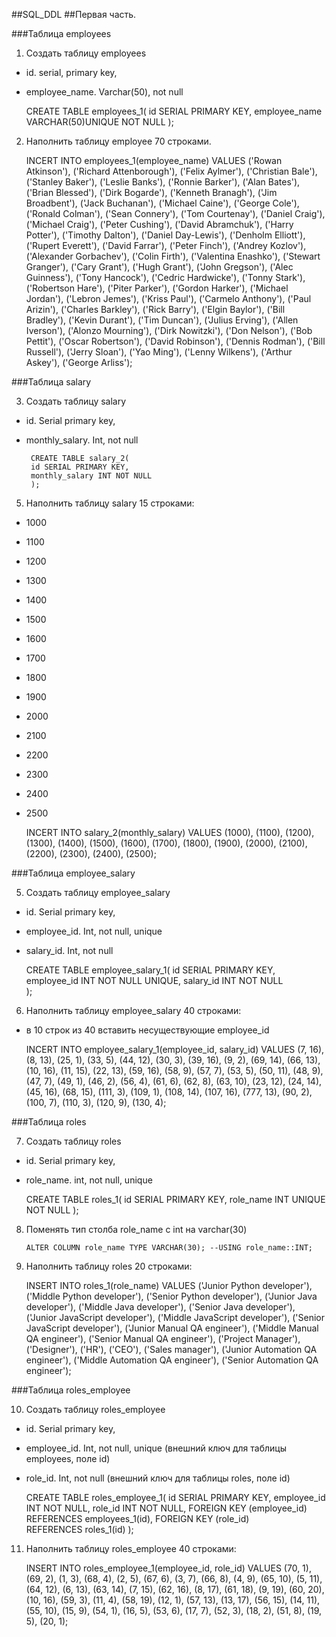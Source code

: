 ##SQL_DDL
##Первая часть.

###Таблица employees

1. Создать таблицу employees
- id. serial,  primary key,
- employee_name. Varchar(50), not null


     CREATE TABLE employees_1(
     id SERIAL PRIMARY KEY,
     employee_name VARCHAR(50)UNIQUE NOT NULL
     );

2. Наполнить таблицу employee 70 строками.
  

    INCERT INTO employees_1(employee_name)
    VALUES ('Rowan Atkinson'),
    ('Richard Attenborough'),
    ('Felix Aylmer'),
    ('Christian Bale'),
    ('Stanley Baker'),
    ('Leslie Banks'),
    ('Ronnie Barker'),
    ('Alan Bates'),
    ('Brian Blessed'),
    ('Dirk Bogarde'),
    ('Kenneth Branagh'),
    ('Jim Broadbent'),
    ('Jack Buchanan'),
    ('Michael Caine'),
    ('George Cole'),
    ('Ronald Colman'),
    ('Sean Connery'),
    ('Tom Courtenay'),
    ('Daniel Craig'),
    ('Michael Craig'),
    ('Peter Cushing'),
    ('David Abramchuk'),
    ('Harry Potter'),
    ('Timothy Dalton'),
    ('Daniel Day-Lewis'),
    ('Denholm Elliott'),
    ('Rupert Everett'),
    ('David Farrar'),
    ('Peter Finch'),
    ('Andrey Kozlov'),
    ('Alexander Gorbachev'),
    ('Colin Firth'),
    ('Valentina Enashko'),
    ('Stewart Granger'),
    ('Cary Grant'),
    ('Hugh Grant'),
    ('John Gregson'),
    ('Alec Guinness'),
    ('Tony Hancock'),
    ('Cedric Hardwicke'),
    ('Tonny Stark'),
    ('Robertson Hare'),
    ('Piter Parker'),
    ('Gordon Harker'),
    ('Michael Jordan'),
    ('Lebron Jemes'),
    ('Kriss Paul'),
    ('Carmelo Anthony'),
    ('Paul Arizin'),
    ('Charles Barkley'),
    ('Rick Barry'),
    ('Elgin Baylor'),
    ('Bill Bradley'),
    ('Kevin Durant'),
    ('Tim Duncan'),
    ('Julius Erving'),
    ('Allen Iverson'),
    ('Alonzo Mourning'),
    ('Dirk Nowitzki'),
    ('Don Nelson'),
    ('Bob Pettit'),
    ('Oscar Robertson'),
    ('David Robinson'),
    ('Dennis Rodman'),
    ('Bill Russell'),
    ('Jerry Sloan'),
    ('Yao Ming'),
    ('Lenny Wilkens'),
    ('Arthur Askey'),
    ('George Arliss');



###Таблица salary

3. Создать таблицу salary
- id. Serial  primary key,
- monthly_salary. Int, not null

       CREATE TABLE salary_2( 
       id SERIAL PRIMARY KEY,
       monthly_salary INT NOT NULL
       );

5. Наполнить таблицу salary 15 строками:
- 1000
- 1100
- 1200
- 1300
- 1400
- 1500
- 1600
- 1700
- 1800
- 1900
- 2000
- 2100
- 2200
- 2300
- 2400
- 2500


    INCERT INTO salary_2(monthly_salary)
    VALUES (1000),
    (1100),
    (1200),
    (1300),
    (1400),
    (1500),
    (1600),
    (1700),
    (1800),
    (1900),
    (2000),
    (2100),
    (2200),
    (2300),
    (2400),
    (2500);

###Таблица employee_salary

5. Создать таблицу employee_salary
- id. Serial  primary key,
- employee_id. Int, not null, unique
- salary_id. Int, not null


    CREATE TABLE employee_salary_1(
    id SERIAL PRIMARY KEY,
    employee_id INT NOT NULL UNIQUE,
    salary_id INT NOT NULL         
    );

6. Наполнить таблицу employee_salary 40 строками:
- в 10 строк из 40 вставить несуществующие employee_id


    INCERT INTO employee_salary_1(employee_id, salary_id)
    VALUES (7, 16),
    (8, 13),
    (25, 1),
    (33, 5),
    (44, 12),
    (30, 3),
    (39, 16),
    (9, 2),
    (69, 14),
    (66, 13),
    (10, 16),
    (11, 15),
    (22, 13),
    (59, 16),
    (58, 9),
    (57, 7),
    (53, 5),
    (50, 11),
    (48, 9),
    (47, 7),
    (49, 1),
    (46, 2),
    (56, 4),
    (61, 6),
    (62, 8),
    (63, 10),
    (23, 12),
    (24, 14),
    (45, 16),
    (68, 15),
    (111, 3),
    (109, 1),
    (108, 14),
    (107, 16),
    (777, 13),
    (90, 2),
    (100, 7),
    (110, 3),
    (120, 9),
    (130, 4);

###Таблица roles

7. Создать таблицу roles
- id. Serial  primary key,
- role_name. int, not null, unique


    CREATE TABLE roles_1(
    id SERIAL PRIMARY KEY,
    role_name INT UNIQUE NOT NULL
    );
8. Поменять тип столба role_name с int на varchar(30)

   `ALTER COLUMN role_name TYPE VARCHAR(30); --USING role_name::INT;`

9. Наполнить таблицу roles 20 строками:


    INSERT INTO roles_1(role_name)
    VALUES ('Junior Python developer'),
           ('Middle Python developer'),
           ('Senior Python developer'),
           ('Junior Java developer'),
           ('Middle Java developer'),
           ('Senior Java developer'),
           ('Junior JavaScript developer'),
           ('Middle JavaScript developer'),
           ('Senior JavaScript developer'),
           ('Junior Manual QA engineer'),
           ('Middle Manual QA engineer'),
           ('Senior Manual QA engineer'),
           ('Project Manager'),
           ('Designer'),
           ('HR'),
           ('CEO'),
           ('Sales manager'),
           ('Junior Automation QA engineer'),
           ('Middle Automation QA engineer'),
           ('Senior Automation QA engineer');

###Таблица roles_employee

10. Создать таблицу roles_employee
- id. Serial  primary key,
- employee_id. Int, not null, unique (внешний ключ для таблицы employees, поле id)
- role_id. Int, not null (внешний ключ для таблицы roles, поле id)


    CREATE TABLE roles_employee_1(
    id SERIAL PRIMARY KEY,
    employee_id INT NOT NULL,
    role_id INT NOT NULL,
    FOREIGN KEY (employee_id)
    REFERENCES employees_1(id),
    FOREIGN KEY (role_id)     
    REFERENCES  roles_1(id)
    );

11. Наполнить таблицу roles_employee 40 строками:

   
    INSERT INTO roles_employee_1(employee_id, role_id)
            VALUES (70, 1),
                   (69, 2),
                   (1, 3),
                   (68, 4),
                   (2, 5),
                   (67, 6),
                   (3, 7),
                   (66, 8),
                   (4, 9),
                   (65, 10),
                   (5, 11),
                   (64, 12),
                   (6, 13),
                   (63, 14),
                   (7, 15),
                   (62, 16),
                   (8, 17),
                   (61, 18),
                   (9, 19),
                   (60, 20),
                   (10, 16),
                   (59, 3),
                   (11, 4),
                   (58, 19),
                   (12, 1),
                   (57, 13),
                   (13, 17),
                   (56, 15),
                   (14, 11),
                   (55, 10),
                   (15, 9),
                   (54, 1),
                   (16, 5),
                   (53, 6),
                   (17, 7),
                   (52, 3),
                   (18, 2),
                   (51, 8),
                   (19, 5),
                   (20, 1);
    

    

